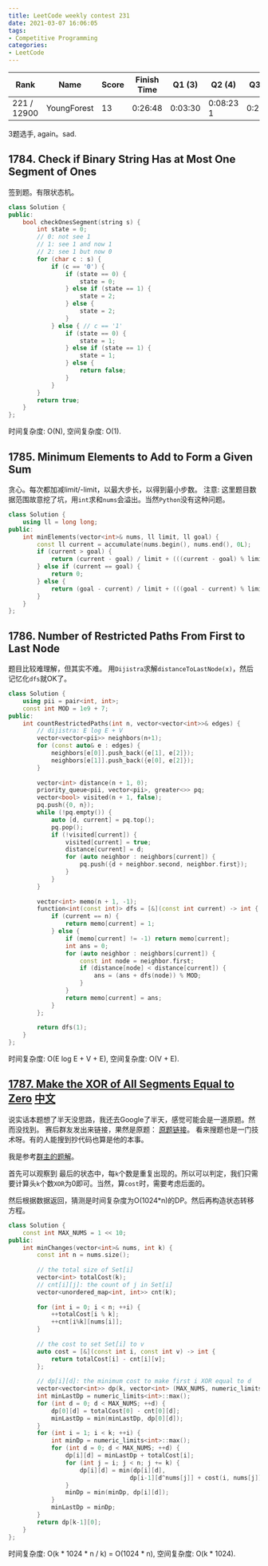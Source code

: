 ```yaml
---
title: LeetCode weekly contest 231
date: 2021-03-07 16:06:05
tags:
- Competitive Programming
categories:
- LeetCode
---
```


| Rank |	Name |	Score |	Finish Time | 	Q1 (3) |	Q2 (4) |	Q3 (5) |	Q4 (7)|
|--|--|--|--|--|--|--|--|
| 221 / 12900 | YoungForest | 13 | 	0:26:48 |  0:03:30 |  0:08:23  1 | 0:21:48 | null |

3题选手, again。sad.

<!-- more -->

## 1784. Check if Binary String Has at Most One Segment of Ones

签到题。有限状态机。

```cpp
class Solution {
public:
    bool checkOnesSegment(string s) {
        int state = 0;
        // 0: not see 1
        // 1: see 1 and now 1
        // 2: see 1 but now 0
        for (char c : s) {
            if (c == '0') {
                if (state == 0) {
                    state = 0;
                } else if (state == 1) {
                    state = 2;
                } else {
                    state = 2;
                }
            } else { // c == '1'
                if (state == 0) {
                    state = 1;
                } else if (state == 1) {
                    state = 1;
                } else {
                    return false;
                }
            }
        }
        return true;
    }
};
```

时间复杂度: O(N),
空间复杂度: O(1).

## 1785. Minimum Elements to Add to Form a Given Sum

贪心。每次都加减limit/-limit，以最大步长，以得到最小步数。
注意: 这里题目数据范围故意挖了坑，用`int`求和`nums`会溢出。当然`Python`没有这种问题。

```cpp
class Solution {
    using ll = long long;
public:
    int minElements(vector<int>& nums, ll limit, ll goal) {
        const ll current = accumulate(nums.begin(), nums.end(), 0L);
        if (current > goal) {
            return (current - goal) / limit + (((current - goal) % limit == 0) ? 0 : 1);
        } else if (current == goal) {
            return 0;
        } else {
            return (goal - current) / limit + (((goal - current) % limit == 0) ? 0 : 1);
        }
    }
};
```

## 1786. Number of Restricted Paths From First to Last Node

题目比较难理解，但其实不难。
用`Dijistra`求解`distanceToLastNode(x)`，然后记忆化`dfs`就OK了。

```cpp
class Solution {
    using pii = pair<int, int>;
    const int MOD = 1e9 + 7;
public:
    int countRestrictedPaths(int n, vector<vector<int>>& edges) {
        // dijistra: E log E + V
        vector<vector<pii>> neighbors(n+1);
        for (const auto& e : edges) {
            neighbors[e[0]].push_back({e[1], e[2]});
            neighbors[e[1]].push_back({e[0], e[2]});
        }
        
        vector<int> distance(n + 1, 0);
        priority_queue<pii, vector<pii>, greater<>> pq;
        vector<bool> visited(n + 1, false);
        pq.push({0, n});
        while (!pq.empty()) {
            auto [d, current] = pq.top();
            pq.pop();
            if (!visited[current]) {
                visited[current] = true;
                distance[current] = d;
                for (auto neighbor : neighbors[current]) {
                    pq.push({d + neighbor.second, neighbor.first});
                }
            }
        }
        
        vector<int> memo(n + 1, -1);
        function<int(const int)> dfs = [&](const int current) -> int {
            if (current == n) {
                return memo[current] = 1;
            } else {
                if (memo[current] != -1) return memo[current];
                int ans = 0;
                for (auto neighbor : neighbors[current]) {
                    const int node = neighbor.first;
                    if (distance[node] < distance[current]) {
                        ans = (ans + dfs(node)) % MOD;
                    }
                }
                return memo[current] = ans;
            }
        };
        
        return dfs(1);
    }
};
```

时间复杂度: O(E log E + V + E),
空间复杂度: O(V + E).

## [1787. Make the XOR of All Segments Equal to Zero](https://leetcode.com/problems/make-the-xor-of-all-segments-equal-to-zero/) [中文](https://leetcode-cn.com/problems/make-the-xor-of-all-segments-equal-to-zero/)

说实话本题想了半天没思路，我还去Google了半天，感觉可能会是一道原题。然而没找到。
赛后群友发出来链接，果然是原题：
[原题链接](https://stackoverflow.com/questions/64186699/minimum-changes-so-the-xor-of-every-k-consecutive-elements-is-0)。
看来搜题也是一门技术呀。有的人能搜到抄代码也算是他的本事。

我是参考[群主的题解](https://www.bilibili.com/video/BV1vz4y1175J/)。

首先可以观察到 最后的状态中，每`k`个数是重复出现的。所以可以判定，我们只需要计算头`k`个数`XOR`为0即可。当然，算`cost`时，需要考虑后面的。

然后根据数据返回，猜测是时间复杂度为O(1024*n)的DP。然后再构造状态转移方程。

```cpp
class Solution {
    const int MAX_NUMS = 1 << 10;
public:
    int minChanges(vector<int>& nums, int k) {
        const int n = nums.size();
        
        // the total size of Set[i]
        vector<int> totalCost(k);
        // cnt[i][j]: the count of j in Set[i]
        vector<unordered_map<int, int>> cnt(k);
        
        for (int i = 0; i < n; ++i) {
            ++totalCost[i % k];
            ++cnt[i%k][nums[i]];
        }
        
        // the cost to set Set[i] to v
        auto cost = [&](const int i, const int v) -> int {
            return totalCost[i] - cnt[i][v];
        };
        
        // dp[i][d]: the minimum cost to make first i XOR equal to d
        vector<vector<int>> dp(k, vector<int> (MAX_NUMS, numeric_limits<int>::max()));
        int minLastDp = numeric_limits<int>::max();
        for (int d = 0; d < MAX_NUMS; ++d) {
            dp[0][d] = totalCost[0] - cnt[0][d];
            minLastDp = min(minLastDp, dp[0][d]);
        }
        for (int i = 1; i < k; ++i) {
            int minDp = numeric_limits<int>::max(); 
            for (int d = 0; d < MAX_NUMS; ++d) {
                dp[i][d] = minLastDp + totalCost[i];
                for (int j = i; j < n; j += k) {
                    dp[i][d] = min(dp[i][d], 
                                  dp[i-1][d^nums[j]] + cost(i, nums[j]));
                }
                minDp = min(minDp, dp[i][d]);
            }
            minLastDp = minDp;
        }
        return dp[k-1][0];
    }
};
```

时间复杂度: O(k * 1024 * n / k) = O(1024 * n),
空间复杂度: O(k * 1024).